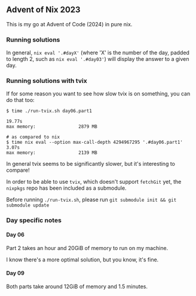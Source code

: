 ## Advent of Nix 2023

This is my go at Advent of Code (2024) in pure nix.

### Running solutions

In general, `nix eval '.#dayX'` (where 'X' is the number of the day, padded to
length 2, such as `nix eval '.#day03'`) will display the answer to a given day.

### Running solutions with tvix

If for some reason you want to see how slow tvix is on something, you can do that too:

```
$ time ./run-tvix.sh day06.part1

19.77s
max memory:                2879 MB

# as compared to nix
$ time nix eval --option max-call-depth 4294967295 '.#day06.part1'
3.07s
max memory:                2139 MB
```

In general tvix seems to be significantly slower, but it's interesting to compare!

In order to be able to use `tvix`, which doesn't support `fetchGit` yet, the `nixpkgs` repo has been included as a submodule.

Before running `./run-tvix.sh`, please run `git submodule init && git submodule update`


### Day specific notes

#### Day 06

Part 2 takes an hour and 20GiB of memory to run on my machine.

I know there's a more optimal solution, but you know, it's fine.

#### Day 09

Both parts take around 12GiB of memory and 1.5 minutes.
